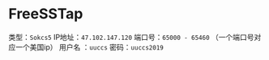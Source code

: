 # FreeSSTap

类型：`Sokcs5`
IP地址：`47.102.147.120`
端口号：`65000 - 65460`
（一个端口号对应一个美国ip）
用户名 ：`uuccs`
密码：`uuccs2019`



